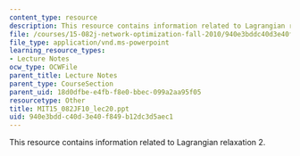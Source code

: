 ```yaml
---
content_type: resource
description: This resource contains information related to Lagrangian relaxation 2.
file: /courses/15-082j-network-optimization-fall-2010/940e3bddc40d3e40f849b12dc3d5aec1_MIT15_082JF10_lec20.ppt
file_type: application/vnd.ms-powerpoint
learning_resource_types:
- Lecture Notes
ocw_type: OCWFile
parent_title: Lecture Notes
parent_type: CourseSection
parent_uid: 18d0dfbe-e4fb-f8e0-bbec-099a2aa95f05
resourcetype: Other
title: MIT15_082JF10_lec20.ppt
uid: 940e3bdd-c40d-3e40-f849-b12dc3d5aec1
---
```

This resource contains information related to Lagrangian relaxation 2.